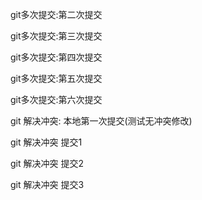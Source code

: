 git多次提交:第二次提交

git多次提交:第三次提交

git多次提交:第四次提交

git多次提交:第五次提交

git多次提交:第六次提交

git 解决冲突: 本地第一次提交(测试无冲突修改)

git 解决冲突 提交1

git 解决冲突 提交2

git 解决冲突 提交3